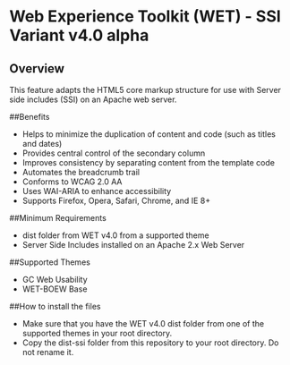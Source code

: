 # Web Experience Toolkit (WET) - SSI Variant v4.0 alpha

## Overview

This feature adapts the HTML5 core markup structure for use with Server side includes (SSI) on an Apache web server.

##Benefits

* Helps to minimize the duplication of content and code (such as titles and dates)</li>
* Provides central control of the secondary column</li>
* Improves consistency by separating content from the template code</li>
* Automates the breadcrumb trail</li>
* Conforms to WCAG 2.0 AA</li>
* Uses WAI-ARIA to enhance accessibility</li>
* Supports Firefox, Opera, Safari, Chrome, and IE 8+ 

##Minimum Requirements

* dist folder from WET v4.0 from a supported theme
* Server Side Includes installed on an Apache 2.x Web Server

##Supported Themes

* GC Web Usability
* WET-BOEW Base

##How to install the files

* Make sure that you have the WET v4.0 dist folder from one of the supported themes  in your root directory.  
* Copy the dist-ssi folder from this repository to your root directory.  Do not rename it.